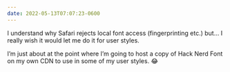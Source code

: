 ```yaml
---
date: 2022-05-13T07:07:23-0600
---
```


I understand why Safari rejects local font access (fingerprinting etc.) but… I really wish it would let me do it for user styles.

I’m just about at the point where I’m going to host a copy of Hack Nerd Font on my own CDN to use in some of my user styles. 😂